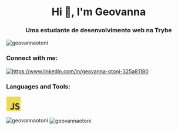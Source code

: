 

<h1 align="center">Hi 👋, I'm Geovanna</h1>
<h3 align="center">Uma estudante de desenvolvimento web na Trybe</h3>

<p align="left"> <img src="https://komarev.com/ghpvc/?username=geovannaotoni&label=Profile%20views&color=0e75b6&style=flat" alt="geovannaotoni" /> </p>

<h3 align="left">Connect with me:</h3>
<p align="left">
<a href="https://linkedin.com/in/https://www.linkedin.com/in/geovanna-otoni-325a81180" target="blank"><img align="center" src="https://raw.githubusercontent.com/rahuldkjain/github-profile-readme-generator/master/src/images/icons/Social/linked-in-alt.svg" alt="https://www.linkedin.com/in/geovanna-otoni-325a81180" height="30" width="40" /></a>
</p>

<h3 align="left">Languages and Tools:</h3>
<p align="left"> <a href="https://developer.mozilla.org/en-US/docs/Web/JavaScript" target="_blank" rel="noreferrer"> <img src="https://raw.githubusercontent.com/devicons/devicon/master/icons/javascript/javascript-original.svg" alt="javascript" width="40" height="40"/> </a> </p>

<p><img align="left" src="https://github-readme-stats.vercel.app/api/top-langs?username=geovannaotoni&show_icons=true&locale=en&layout=compact" alt="geovannaotoni" /></p>

<p>&nbsp;<img align="center" src="https://github-readme-stats.vercel.app/api?username=geovannaotoni&show_icons=true&locale=en" alt="geovannaotoni" /></p>


<!--
**geovannaotoni/geovannaotoni** is a ✨ _special_ ✨ repository because its `README.md` (this file) appears on your GitHub profile.
### Hi there 👋
Here are some ideas to get you started:

- 🔭 I’m currently working on ...
- 🌱 I’m currently learning ...
- 👯 I’m looking to collaborate on ...
- 🤔 I’m looking for help with ...
- 💬 Ask me about ...
- 📫 How to reach me: ...
- 😄 Pronouns: ...
- ⚡ Fun fact: ...
-->

